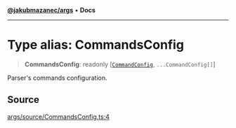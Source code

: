 [**@jakubmazanec/args**](../README.md) • **Docs**

---

# Type alias: CommandsConfig

> **CommandsConfig**: readonly [[`CommandConfig`](CommandConfig.md), `...CommandConfig[]`]

Parser's commands configuration.

## Source

[args/source/CommandsConfig.ts:4](https://github.com/jakubmazanec/tools/blob/bb20df5276ddb119762948adc2cda520aef09f0f/packages/args/source/CommandsConfig.ts#L4)
